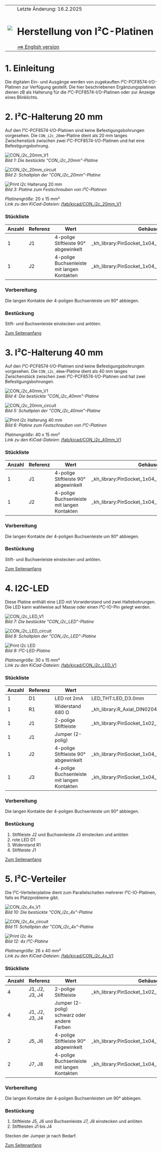 <table><tr><td><img src="../../images/RCC5V_Logo_96.png"></img></td><td>
Letzte &Auml;nderung: 16.2.2025 <a name="up"></a><br>   
<h1>Herstellung von I²C-Platinen</h1>
<a href="README.md">==> English version</a>&nbsp; &nbsp; &nbsp; 
</td></tr></table>   

# 1. Einleitung   
Die digitalen Ein- und Ausgänge werden von zugekauften I²C-PCF8574-I/O-Platinen zur Verfügung gestellt. Die hier beschriebenen Erg&auml;nzungsplatinen dienen zB als Halterung f&uuml;r die I²C-PCF8574-I/O-Platinen oder zur Anzeige eines Blinklichts.   

<a name="x20"></a>   

# 2. I²C-Halterung 20 mm   
Auf den I²C-PCF8574-I/O-Platinen sind keine Befestigungsbohrungen vorgesehen. Die `CON_i2c_20mm`-Platine dient als 20 mm langes Zwischenstück zwischen zwei I²C-PCF8574-I/O-Platinen und hat eine Befestigungsbohrung.   

![CON_i2c_20mm_V1](/images/200_CON_i2c_20mm_V1.png "CON_i2c_20mm_V1")   
_Bild 1: Die best&uuml;ckte "CON_i2c_20mm"-Platine_   

![CON_i2c_20mm_circuit](/images/200_CON_i2c_20mm_circuit.png "CON_i2c_20mm_circuit")   
_Bild 2: Schaltplan der "CON_i2c_20mm"-Platine_   

![Print i2c Halterung 20 mm](/images/pcb_f/PCB_F_CON_i2c_20mm_V1.png "Print i2c Halterung 20 mm")   
_Bild 3: Platine zum Festschrauben von I²C-Platinen_   

_*Platinengr&ouml;&szlig;e*_: 20 x 15 mm²   
_*Link zu den KiCad-Dateien*_: [/fab/kicad/CON_i2c_20mm_V1](/fab/kicad/CON_i2c_20mm_V1)   

### St&uuml;ckliste   
| Anzahl | Referenz  | Wert              | Geh&auml;use            |   
|--------|-----------|-------------------|--------------------|   
|    1   |    J1     | 4-polige Stiftleiste 90° abgewinkelt | _kh_library:PinSocket_1x04_P2.54mm_Vertical_kh |   
|    1   |    J2     | 4-polige Buchsenleiste mit langen Kontakten | _kh_library:PinSocket_1x04_P2.54mm_Vertical_kh |   

### Vorbereitung   
Die langen Kontakte der 4-poligen Buchsenleiste um 90° abbiegen.   

### Bestückung   
Stift- und Buchsenleiste einstecken und anlöten.    

[Zum Seitenanfang](#up)   
<a name="x30"></a>   

# 3. I²C-Halterung 40 mm   
Auf den I²C-PCF8574-I/O-Platinen sind keine Befestigungsbohrungen vorgesehen. Die `CON_i2c_40mm`-Platine dient als 40 mm langes Zwischenstück zwischen zwei I²C-PCF8574-I/O-Platinen und hat zwei Befestigungsbohrungen.   

![CON_i2c_40mm_V1](/images/200_CON_i2c_40mm_V1.png "CON_i2c_40mm_V1")   
_Bild 4: Die best&uuml;ckte "CON_i2c_40mm"-Platine_   

![CON_i2c_20mm_circuit](/images/200_CON_i2c_20mm_circuit.png "CON_i2c_20mm_circuit")   
_Bild 5: Schaltplan der "CON_i2c_40mm"-Platine_   

![Print i2c Halterung 40 mm](/images/pcb_f/PCB_F_CON_i2c_40mm_V1.png "Print i2c Halterung 40 mm")   
_Bild 6: Platine zum Festschrauben von I²C-Platinen_   

_*Platinengr&ouml;&szlig;e*_: 40 x 15 mm²   
_*Link zu den KiCad-Dateien*_: [/fab/kicad/CON_i2c_40mm_V1](/fab/kicad/CON_i2c_40mm_V1)   

### St&uuml;ckliste   
| Anzahl | Referenz  | Wert              | Geh&auml;use            |   
|--------|-----------|-------------------|--------------------|   
|    1   |    J1     | 4-polige Stiftleiste 90° abgewinkelt | _kh_library:PinSocket_1x04_P2.54mm_Vertical_kh |   
|    1   |    J2     | 4-polige Buchsenleiste mit langen Kontakten | _kh_library:PinSocket_1x04_P2.54mm_Vertical_kh |   

### Vorbereitung   
Die langen Kontakte der 4-poligen Buchsenleiste um 90° abbiegen.   

### Bestückung   
Stift- und Buchsenleiste einstecken und anlöten.    

[Zum Seitenanfang](#up)   
<a name="x40"></a>   

# 4. I2C-LED
Diese Platine enthält eine LED mit Vorwiderstand und zwei Haltebohrungen. Die LED kann wahlweise auf Masse oder einen I²C-IO-Pin gelegt werden.   

![CON_i2c_LED_V1](/images/200_CON_i2c_LED_V1.png "CON_i2c_LED_V1")   
_Bild 7: Die best&uuml;ckte "CON_i2c_LED"-Platine_   

![CON_i2c_LED_circuit](/images/200_CON_i2c_LED_circuit.png "CON_i2c_LED_circuit")   
_Bild 8: Schaltplan der "CON_i2c_LED"-Platine_   

![Print i2c LED](/images/pcb_f/PCB_F_CON_i2c_LED_V1.png "Print i2c LED")   
_Bild 9: I²C-LED-Platine_   

_*Platinengr&ouml;&szlig;e*_: 30 x 15 mm²   
_*Link zu den KiCad-Dateien*_: [/fab/kicad/CON_i2c_LED_V1](/fab/kicad/CON_i2c_LED_V1)   

### St&uuml;ckliste   
| Anzahl | Referenz  | Wert              | Geh&auml;use            |   
|--------|-----------|-------------------|--------------------|   
|    1   |    D1     | LED rot 2mA       | LED_THT:LED_D3.0mm |   
|    1   |    R1     | Widerstand 680 &Omega; | _kh_library:R_Axial_DIN0204_L3.6mm_D1.6mm_P2.54mm_Vertical_kh |   
|    1   |    J1     | 2-polige Stiftleiste | _kh_library:PinSocket_1x02_P2.54mm_Vertical_kh |   
|    1   |    J1     | Jumper (2-polig) |   |   
|    1   |    J2     | 4-polige Stiftleiste 90° abgewinkelt | _kh_library:PinSocket_1x04_P2.54mm_Vertical_kh |   
|    1   |    J3     | 4-polige Buchsenleiste mit langen Kontakten | _kh_library:PinSocket_1x04_P2.54mm_Vertical_kh |   

### Vorbereitung   
Die langen Kontakte der 4-poligen Buchsenleiste um 90° abbiegen.   

### Bestückung   
1. Stiftleiste J2 und Buchsenleiste J3 einstecken und anlöten   
2. rote LED D1   
3. Widerstand R1   
4. Stiftleiste J1   

[Zum Seitenanfang](#up)   
<a name="x50"></a>   

# 5. I²C-Verteiler
Die I²C-Verteilerplatine dient zum Parallelschalten mehrerer I²C-IO-Platinen, falls es Platzprobleme gibt.   

![CON_i2c_4x_V1](/images/200_CON_i2c_4x_V1.png "CON_i2c_4x_V1")   
_Bild 10: Die best&uuml;ckte "CON_i2c_4x"-Platine_   

![CON_i2c_4x_circuit](/images/200_CON_i2c_4x_circuit.png "CON_i2c_4x_circuit")   
_Bild 11: Schaltplan der "CON_i2c_4x"-Platine_   

![Print i2c 4x](/images/pcb_f/PCB_F_CON_i2c_4x_V1.png "Print i2c 4x")   
_Bild 12: 4x I²C-Platine_   

_*Platinengr&ouml;&szlig;e*_: 26 x 40 mm²   
_*Link zu den KiCad-Dateien*_: [/fab/kicad/CON_i2c_4x_V1](/fab/kicad/CON_i2c_4x_V1)   

### St&uuml;ckliste   
| Anzahl | Referenz  | Wert              | Geh&auml;use            |   
|--------|-----------|-------------------|--------------------|   
|    4   | J1, J2, J3, J4 | 2-polige Stiftleiste | _kh_library:PinSocket_1x02_P2.54mm_Vertical_kh |   
|    4   | J1, J2, J3, J4 | Jumper (2-polig) schwarz oder andere Farben |   |   
|    2   |  J5, J6   | 4-polige Stiftleiste 90° abgewinkelt | _kh_library:PinSocket_1x04_P2.54mm_Vertical_kh |   
|    2   |  J7, J8   | 4-polige Buchsenleiste mit langen Kontakten | _kh_library:PinSocket_1x04_P2.54mm_Vertical_kh |   

### Vorbereitung   
Die langen Kontakte der 4-poligen Buchsenleisten um 90° abbiegen.   

### Bestückung   
1. Stiftleiste J5, J6 und Buchsenleiste J7, J8 einstecken und anlöten   
2. Stiftleisten J1 bis J4   

Stecken der Jumper je nach Bedarf.   

[Zum Seitenanfang](#up)   